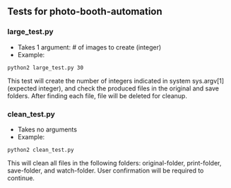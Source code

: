 ## Tests for photo-booth-automation

### large_test.py
- Takes 1 argument: # of images to create (integer)
- Example:

```
python2 large_test.py 30
```

This test will create the number of integers indicated in system sys.argv[1] (expected integer), and check the produced files in the original and save folders. After finding each file, file will be deleted for cleanup.

### clean_test.py
- Takes no arguments
- Example:

```
python2 clean_test.py
```

This will clean all files in the following folders: original-folder, print-folder, save-folder, and watch-folder.
User confirmation will be required to continue.
